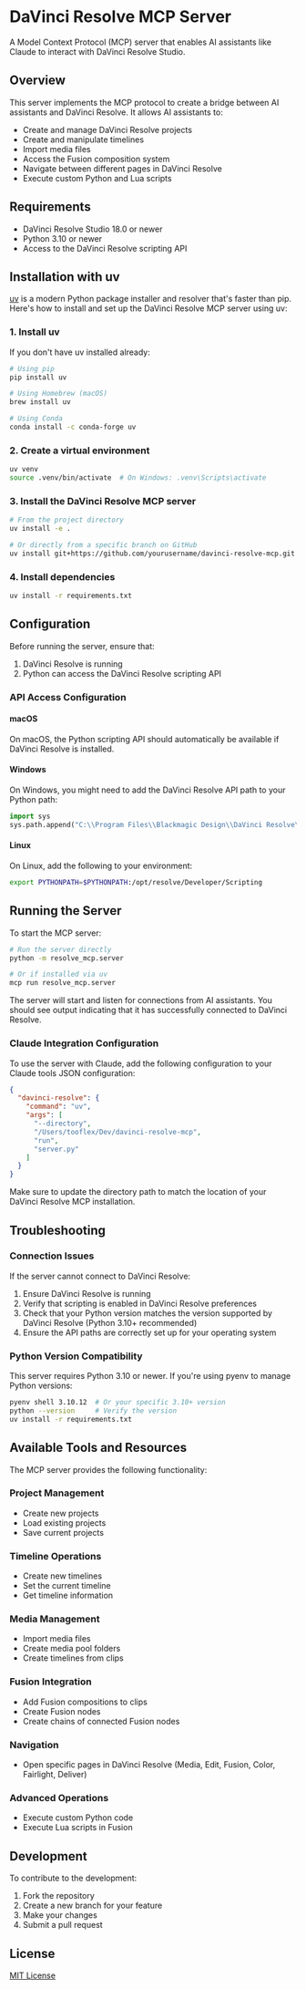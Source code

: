 # DaVinci Resolve MCP Server

A Model Context Protocol (MCP) server that enables AI assistants like Claude to interact with DaVinci Resolve Studio.

## Overview

This server implements the MCP protocol to create a bridge between AI assistants and DaVinci Resolve. It allows AI assistants to:

- Create and manage DaVinci Resolve projects
- Create and manipulate timelines
- Import media files
- Access the Fusion composition system
- Navigate between different pages in DaVinci Resolve
- Execute custom Python and Lua scripts

## Requirements

- DaVinci Resolve Studio 18.0 or newer
- Python 3.10 or newer
- Access to the DaVinci Resolve scripting API

## Installation with uv

[uv](https://github.com/astral-sh/uv) is a modern Python package installer and resolver that's faster than pip. Here's how to install and set up the DaVinci Resolve MCP server using uv:

### 1. Install uv

If you don't have uv installed already:

```bash
# Using pip
pip install uv

# Using Homebrew (macOS)
brew install uv

# Using Conda
conda install -c conda-forge uv
```

### 2. Create a virtual environment

```bash
uv venv
source .venv/bin/activate  # On Windows: .venv\Scripts\activate
```

### 3. Install the DaVinci Resolve MCP server

```bash
# From the project directory
uv install -e .

# Or directly from a specific branch on GitHub
uv install git+https://github.com/yourusername/davinci-resolve-mcp.git
```

### 4. Install dependencies

```bash
uv install -r requirements.txt
```

## Configuration

Before running the server, ensure that:

1. DaVinci Resolve is running
2. Python can access the DaVinci Resolve scripting API

### API Access Configuration

#### macOS

On macOS, the Python scripting API should automatically be available if DaVinci Resolve is installed.

#### Windows

On Windows, you might need to add the DaVinci Resolve API path to your Python path:

```python
import sys
sys.path.append("C:\\Program Files\\Blackmagic Design\\DaVinci Resolve\\fusionscript.dll")
```

#### Linux

On Linux, add the following to your environment:

```bash
export PYTHONPATH=$PYTHONPATH:/opt/resolve/Developer/Scripting
```

## Running the Server

To start the MCP server:

```bash
# Run the server directly
python -m resolve_mcp.server

# Or if installed via uv
mcp run resolve_mcp.server
```

The server will start and listen for connections from AI assistants. You should see output indicating that it has successfully connected to DaVinci Resolve.

### Claude Integration Configuration

To use the server with Claude, add the following configuration to your Claude tools JSON configuration:

```json
{
  "davinci-resolve": {
    "command": "uv",
    "args": [
      "--directory",
      "/Users/tooflex/Dev/davinci-resolve-mcp",
      "run",
      "server.py"
    ]
  }
}
```

Make sure to update the directory path to match the location of your DaVinci Resolve MCP installation.

## Troubleshooting

### Connection Issues

If the server cannot connect to DaVinci Resolve:

1. Ensure DaVinci Resolve is running
2. Verify that scripting is enabled in DaVinci Resolve preferences
3. Check that your Python version matches the version supported by DaVinci Resolve (Python 3.10+ recommended)
4. Ensure the API paths are correctly set up for your operating system

### Python Version Compatibility

This server requires Python 3.10 or newer. If you're using pyenv to manage Python versions:

```bash
pyenv shell 3.10.12  # Or your specific 3.10+ version
python --version     # Verify the version
uv install -r requirements.txt
```

## Available Tools and Resources

The MCP server provides the following functionality:

### Project Management

- Create new projects
- Load existing projects
- Save current projects

### Timeline Operations

- Create new timelines
- Set the current timeline
- Get timeline information

### Media Management

- Import media files
- Create media pool folders
- Create timelines from clips

### Fusion Integration

- Add Fusion compositions to clips
- Create Fusion nodes
- Create chains of connected Fusion nodes

### Navigation

- Open specific pages in DaVinci Resolve (Media, Edit, Fusion, Color, Fairlight, Deliver)

### Advanced Operations

- Execute custom Python code
- Execute Lua scripts in Fusion

## Development

To contribute to the development:

1. Fork the repository
2. Create a new branch for your feature
3. Make your changes
4. Submit a pull request

## License

[MIT License](LICENSE)
